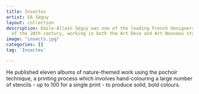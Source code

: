 ```yaml
---
title: Insectes
artist: EA Séguy
layout: collection
description: Emile-Allain Séguy was one of the leading French designers at the beginning
  of the 20th century, working in both the Art Deco and Art Nouveau styles.
image: "insects.jpg"
categories: []
tag: 'Insectes'

---
```

He published eleven albums of nature-themed work using the pochoir technique, a printing process which involves hand-colouring a large number of stencils - up to 100 for a single print -  to produce solid, bold colours.